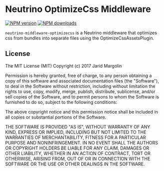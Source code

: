 # Neutrino OptimizeCss Middleware
[![NPM version][npm-image]][npm-url] [![NPM downloads][npm-downloads]][npm-url]

`neutrino-middleware-optimizecss` is a Neutrino middleware that optimizes css from bundles into separate files using the OptimizeCssAssetsPlugin.

[npm-image]: https://img.shields.io/npm/v/neutrino-middleware-optimizecss.svg
[npm-downloads]: https://img.shields.io/npm/dt/neutrino-middleware-optimizecss.svg
[npm-url]: https://npmjs.org/package/neutrino-middleware-optimizecss

## License

The MIT License (MIT) Copyright (c) 2017 Jarid Margolin

Permission is hereby granted, free of charge, to any person obtaining a copy of this software and associated documentation files (the "Software"), to deal in the Software without restriction, including without limitation the rights to use, copy, modify, merge, publish, distribute, sublicense, and/or sell copies of the Software, and to permit persons to whom the Software is furnished to do so, subject to the following conditions:

The above copyright notice and this permission notice shall be included in all copies or substantial portions of the Software.

THE SOFTWARE IS PROVIDED "AS IS", WITHOUT WARRANTY OF ANY KIND, EXPRESS OR IMPLIED, INCLUDING BUT NOT LIMITED TO THE WARRANTIES OF MERCHANTABILITY, FITNESS FOR A PARTICULAR PURPOSE AND NONINFRINGEMENT. IN NO EVENT SHALL THE AUTHORS OR COPYRIGHT HOLDERS BE LIABLE FOR ANY CLAIM, DAMAGES OR OTHER LIABILITY, WHETHER IN AN ACTION OF CONTRACT, TORT OR OTHERWISE, ARISING FROM, OUT OF OR IN CONNECTION WITH THE SOFTWARE OR THE USE OR OTHER DEALINGS IN THE SOFTWARE.
